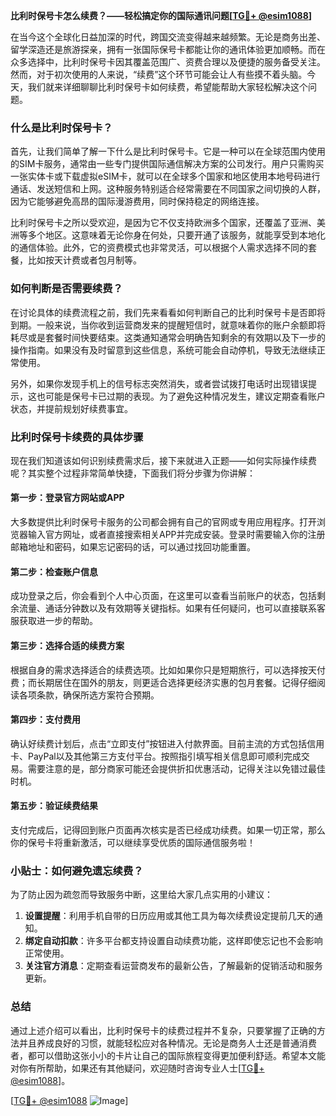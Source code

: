 **比利时保号卡怎么续费？——轻松搞定你的国际通讯问题[[TG💪+ @esim1088](https://t.me/s/esim1088)]**

在当今这个全球化日益加深的时代，跨国交流变得越来越频繁。无论是商务出差、留学深造还是旅游探亲，拥有一张国际保号卡都能让你的通讯体验更加顺畅。而在众多选择中，比利时保号卡因其覆盖范围广、资费合理以及便捷的服务备受关注。然而，对于初次使用的人来说，“续费”这个环节可能会让人有些摸不着头脑。今天，我们就来详细聊聊比利时保号卡如何续费，希望能帮助大家轻松解决这个问题。

### 什么是比利时保号卡？

首先，让我们简单了解一下什么是比利时保号卡。它是一种可以在全球范围内使用的SIM卡服务，通常由一些专门提供国际通信解决方案的公司发行。用户只需购买一张实体卡或下载虚拟eSIM卡，就可以在全球多个国家和地区使用本地号码进行通话、发送短信和上网。这种服务特别适合经常需要在不同国家之间切换的人群，因为它能够避免高昂的国际漫游费用，同时保持稳定的网络连接。

比利时保号卡之所以受欢迎，是因为它不仅支持欧洲多个国家，还覆盖了亚洲、美洲等多个地区。这意味着无论你身在何处，只要开通了该服务，就能享受到本地化的通信体验。此外，它的资费模式也非常灵活，可以根据个人需求选择不同的套餐，比如按天计费或者包月制等。

### 如何判断是否需要续费？

在讨论具体的续费流程之前，我们先来看看如何判断自己的比利时保号卡是否即将到期。一般来说，当你收到运营商发来的提醒短信时，就意味着你的账户余额即将耗尽或是套餐时间快要结束。这类通知通常会明确告知剩余的有效期以及下一步的操作指南。如果没有及时留意到这些信息，系统可能会自动停机，导致无法继续正常使用。

另外，如果你发现手机上的信号标志突然消失，或者尝试拨打电话时出现错误提示，这也可能是保号卡已过期的表现。为了避免这种情况发生，建议定期查看账户状态，并提前规划好续费事宜。

### 比利时保号卡续费的具体步骤

现在我们知道该如何识别续费需求后，接下来就进入正题——如何实际操作续费呢？其实整个过程非常简单快捷，下面我们将分步骤为你讲解：

#### 第一步：登录官方网站或APP

大多数提供比利时保号卡服务的公司都会拥有自己的官网或专用应用程序。打开浏览器输入官方网址，或者直接搜索相关APP并完成安装。登录时需要输入你的注册邮箱地址和密码，如果忘记密码的话，可以通过找回功能重置。

#### 第二步：检查账户信息

成功登录之后，你会看到个人中心页面，在这里可以查看当前账户的状态，包括剩余流量、通话分钟数以及有效期等关键指标。如果有任何疑问，也可以直接联系客服获取进一步的帮助。

#### 第三步：选择合适的续费方案

根据自身的需求选择适合的续费选项。比如如果你只是短期旅行，可以选择按天付费；而长期居住在国外的朋友，则更适合选择更经济实惠的包月套餐。记得仔细阅读各项条款，确保所选方案符合预期。

#### 第四步：支付费用

确认好续费计划后，点击“立即支付”按钮进入付款界面。目前主流的方式包括信用卡、PayPal以及其他第三方支付平台。按照指引填写相关信息即可顺利完成交易。需要注意的是，部分商家可能还会提供折扣优惠活动，记得关注以免错过最佳时机。

#### 第五步：验证续费结果

支付完成后，记得回到账户页面再次核实是否已经成功续费。如果一切正常，那么你的保号卡将重新激活，可以继续享受优质的国际通信服务啦！

### 小贴士：如何避免遗忘续费？

为了防止因为疏忽而导致服务中断，这里给大家几点实用的小建议：

1. **设置提醒**：利用手机自带的日历应用或其他工具为每次续费设定提前几天的通知。
2. **绑定自动扣款**：许多平台都支持设置自动续费功能，这样即使忘记也不会影响正常使用。
3. **关注官方消息**：定期查看运营商发布的最新公告，了解最新的促销活动和服务更新。

### 总结

通过上述介绍可以看出，比利时保号卡的续费过程并不复杂，只要掌握了正确的方法并且养成良好的习惯，就能轻松应对各种情况。无论是商务人士还是普通消费者，都可以借助这张小小的卡片让自己的国际旅程变得更加便利舒适。希望本文能对你有所帮助，如果还有其他疑问，欢迎随时咨询专业人士[[TG💪+ @esim1088](https://t.me/s/esim1088)]。

[[TG💪+ @esim1088](https://t.me/s/esim1088) ![Image](https://i.postimg.cc/4NQfJmqS/Snipaste-2025-05-13-00-14-12.png)]